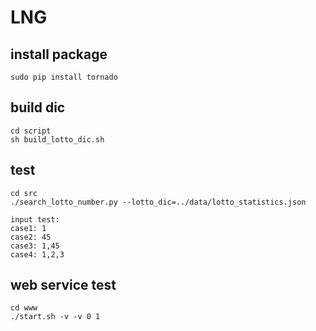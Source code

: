 # LNG

## install package
```
sudo pip install tornado
```

## build dic
```
cd script
sh build_lotto_dic.sh
```

## test
```
cd src
./search_lotto_number.py --lotto_dic=../data/lotto_statistics.json

input test:
case1: 1
case2: 45
case3: 1,45
case4: 1,2,3
```

## web service test
```
cd www
./start.sh -v -v 0 1
```
